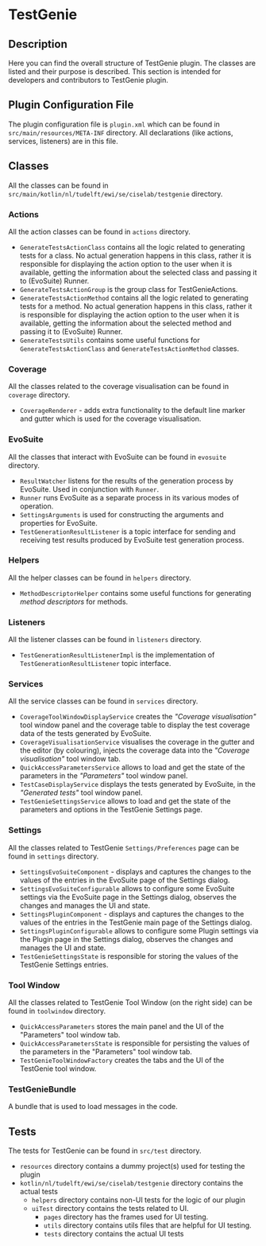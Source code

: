 # TestGenie

## Description

Here you can find the overall structure of TestGenie plugin. The classes are listed and their purpose is described. This section is intended for developers and contributors to TestGenie plugin.

## Plugin Configuration File

The plugin configuration file is `plugin.xml` which can be found in `src/main/resources/META-INF` directory. All declarations (like actions, services, listeners) are in this file.


## Classes

All the classes can be found in `src/main/kotlin/nl/tudelft/ewi/se/ciselab/testgenie` directory.

### Actions

All the action classes can be found in `actions` directory.

- `GenerateTestsActionClass` contains all the logic related to generating tests for a class. No actual generation happens in this class, rather it is responsible for displaying the action option to the user when it is available, getting the information about the selected class and passing it to (EvoSuite) Runner. 
- `GenerateTestsActionGroup` is the group class for TestGenieActions.
- `GenerateTestsActionMethod` contains all the logic related to generating tests for a method. No actual generation happens in this class, rather it is responsible for displaying the action option to the user when it is available, getting the information about the selected method and passing it to (EvoSuite) Runner.
- `GenerateTestsUtils` contains some useful functions for `GenerateTestsActionClass` and `GenerateTestsActionMethod` classes.

### Coverage
All the classes related to the coverage visualisation can be found in `coverage` directory.

- `CoverageRenderer` - adds extra functionality to the default line marker and gutter which is used for the coverage visualisation.

### EvoSuite
All the classes that interact with EvoSuite can be found in `evosuite` directory.

- `ResultWatcher` listens for the results of the generation process by EvoSuite. Used in conjunction with `Runner`.
- `Runner` runs EvoSuite as a separate process in its various modes of operation. 
- `SettingsArguments` is used for constructing the arguments and properties for EvoSuite.
- `TestGenerationResultListener` is a topic interface for sending and receiving test results produced by EvoSuite test generation process.

### Helpers
All the helper classes can be found in `helpers` directory.

- `MethodDescriptorHelper` contains some useful functions for generating *method descriptors* for methods.

### Listeners
All the listener classes can be found in `listeners` directory.

- `TestGenerationResultListenerImpl` is the implementation of `TestGenerationResultListener` topic interface. 

### Services
All the service classes can be found in `services` directory.

- `CoverageToolWindowDisplayService` creates the *"Coverage visualisation"* tool window panel and the coverage table to display the test coverage data of the tests generated by EvoSuite.
- `CoverageVisualisationService` visualises the coverage in the gutter and the editor (by colouring), injects the coverage data into the *"Coverage visualisation"* tool window tab.
- `QuickAccessParametersService` allows to load and get the state of the parameters in the *"Parameters"* tool window panel.
- `TestCaseDisplayService` displays the tests generated by EvoSuite, in the *"Generated tests"* tool window panel.
- `TestGenieSettingsService` allows to load and get the state of the parameters and options in the TestGenie Settings page.

### Settings
All the classes related to TestGenie `Settings/Preferences` page can be found in `settings` directory.

- `SettingsEvoSuiteComponent` - displays and captures the changes to the values of the entries in the EvoSuite page of the Settings dialog.
- `SettingsEvoSuiteConfigurable` allows to configure some EvoSuite settings via the EvoSuite page in the Settings dialog, observes the changes and manages the UI and state.
- `SettingsPluginComponent` - displays and captures the changes to the values of the entries in the TestGenie main page of the Settings dialog.
- `SettingsPluginConfigurable` allows to configure some Plugin settings via the Plugin page in the Settings dialog, observes the changes and manages the UI and state.
- `TestGenieSettingsState` is responsible for storing the values of the TestGenie Settings entries.

### Tool Window
All the classes related to TestGenie Tool Window (on the right side) can be found in `toolwindow` directory.

- `QuickAccessParameters` stores the main panel and the UI of the "Parameters" tool window tab. 
- `QuickAccessParametersState` is responsible for persisting the values of the parameters in the "Parameters" tool window tab.
- `TestGenieToolWindowFactory` creates the tabs and the UI of the TestGenie tool window.

### TestGenieBundle
A bundle that is used to load messages in the code.


## Tests

The tests for TestGenie can be found in `src/test` directory.

- `resources` directory contains a dummy project(s) used for testing the plugin
- `kotlin/nl/tudelft/ewi/se/ciselab/testgenie` directory contains the actual tests
    - `helpers` directory contains non-UI tests for the logic of our plugin
    - `uiTest` directory contains the tests related to UI.
      - `pages` directory has the frames used for UI testing.
      - `utils` directory contains utils files that are helpful for UI testing.
      - `tests` directory contains the actual UI tests